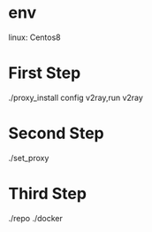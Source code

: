 # env
linux: Centos8
# First Step
./proxy_install
config v2ray,run v2ray
# Second Step
./set_proxy
# Third Step
./repo
./docker